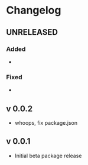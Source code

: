 # Changelog

## UNRELEASED

### Added

-

### Fixed

-

## v 0.0.2

- whoops, fix package.json

## v 0.0.1

- Initial beta package release
